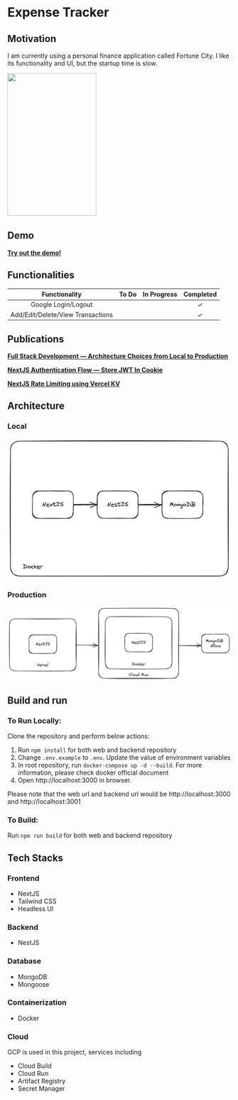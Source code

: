 # Expense Tracker

## Motivation

I am currently using a personal finance application called Fortune City. I like its functionality and UI, but the startup time is slow.

<img src="github/motivation.gif" width="200" height="320">

## Demo

[**Try out the demo!**](https://expense-tracker-six-blush.vercel.app/)

## Functionalities

|           Functionality           | To Do | In Progress | Completed |
| :-------------------------------: | :---: | :---------: | :-------: |
|        Google Login/Logout        |       |             |     ✓     |
| Add/Edit/Delete/View Transactions |       |             |     ✓     |

## Publications

[**Full Stack Development — Architecture Choices from Local to Production**](https://medium.com/javascript-in-plain-english/full-stack-development-architecture-choices-from-local-to-production-b7b2cf54370c)

[**NextJS Authentication Flow — Store JWT In Cookie**](https://medium.com/javascript-in-plain-english/nextjs-authentication-flow-store-jwt-in-cookie-fa6e6c8c0dca)

[**NextJS Rate Limiting using Vercel KV**](https://medium.com/@hohin523/nextjs-rate-limiting-using-vercel-kv-5c474466e0ea)

## Architecture

### Local

![](github/local-architecture.png)

### Production

![](github/production-architecture.png)

## Build and run

### To Run Locally:

Clone the repository and perform below actions:

1. Run `npm install` for both web and backend repository
2. Change `.env.example` to `.env`. Update the value of environment variables
3. In root repository, run `docker-compose up -d --build`. For more information, please check docker official document
4. Open http://localhost:3000 in browser.

Please note that the web url and backend url would be http://localhost:3000 and http://localhost:3001

### To Build:

Run `npm run build` for both web and backend repository

## Tech Stacks

### Frontend

- NextJS
- Tailwind CSS
- Headless UI

### Backend

- NestJS

### Database

- MongoDB
- Mongoose

### Containerization

- Docker

### Cloud

GCP is used in this project, services including

- Cloud Build
- Cloud Run
- Artifact Registry
- Secret Manager

